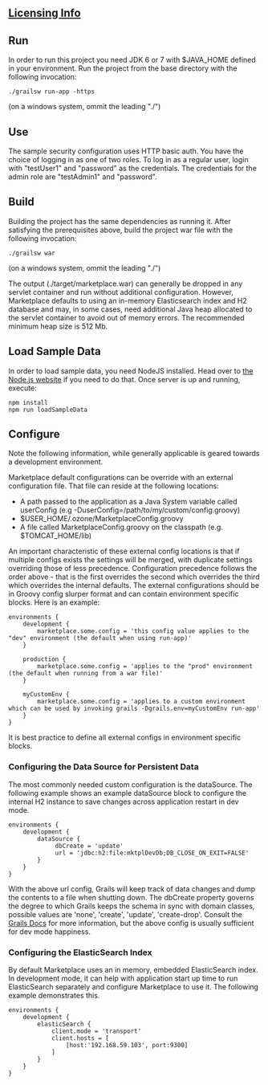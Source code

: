 ## [Licensing Info](./README.txt)

## Run

In order to run this project you need JDK 6 or 7 with $JAVA_HOME defined in your environment. Run the project from the base directory with the following invocation:

```
./grailsw run-app -https
```

(on a windows system, ommit the leading "./")

## Use

The sample security configuration uses HTTP basic auth. You have the choice of logging in as one of two roles. To log in as a regular user, login with "testUser1" and "password" as the credentials. The credentials for the admin role are "testAdmin1" and "password".

## Build

Building the project has the same dependencies as running it. After satisfying the prerequisites above, build the project war file with the following invocation:

```
./grailsw war
```

(on a windows system, ommit the leading "./")

The output (./target/marketplace.war) can generally be dropped in any servlet container and run without additional configuration. However, Marketplace defaults to using an in-memory Elasticsearch index and H2 database and may, in some cases, need additional Java heap allocated to the servlet container to avoid out of memory errors. The recommended minimum heap size is 512 Mb.

## Load Sample Data

In order to load sample data, you need NodeJS installed. Head over to [the Node.js website](http://nodejs.org/) if you need to do that. Once server is up and running, execute:
```
npm install
npm run loadSampleData
```

## Configure

Note the following information, while generally applicable is geared towards a development environment.

Marketplace default configurations can be override with an external configuration file. That file can reside at the following locations:

- A path passed to the application as a Java System variable called userConfig (e.g -DuserConfig=/path/to/my/custom/config.groovy)
- $USER_HOME/.ozone/MarketplaceConfig.groovy
- A file called MarketplaceConfig.groovy on the classpath (e.g. $TOMCAT_HOME/lib)

An important characteristic of these external config locations is that if multiple configs exists the settings will be merged, with duplicate settings overriding those of less precedence. Configuration precedence follows the order above - that is the first overrides the second which overrides the third which overrides the internal defaults. The external configurations should be in Groovy config slurper format and can contain environment specific blocks. Here is an example:

```
environments {
    development {
        marketplace.some.config = 'this config value applies to the "dev" environment (the default when using run-app)'
    }

    production {
        marketplace.some.config = 'applies to the "prod" environment (the default when running from a war file)'
    }

    myCustomEnv {
        marketplace.some.config = 'applies to a custom environment which can be used by invoking grails -Dgrails.env=myCustomEnv run-app'
    }
}
```

It is best practice to define all external configs in environment specific blocks.

### Configuring the Data Source for Persistent Data

The most commonly needed custom configuration is the dataSource. The following example shows an example dataSource block to configure the internal H2 instance to save changes across application restart in dev mode.

```
environments {
    development {
        dataSource {
             dbCreate = 'update'
             url = 'jdbc:h2:file:mktplDevDb;DB_CLOSE_ON_EXIT=FALSE'
        }
    }
}
```

With the above url config, Grails will keep track of data changes and dump the contents to a file when shutting down. The dbCreate property governs the degree to which Grails keeps the schema in sync with domain classes, possible values are 'none', 'create', 'update', 'create-drop'. Consult the [Grails Docs](http://grails.org/doc/latest/guide/conf.html#dataSource) for more information, but the above config is usually sufficient for dev mode happiness.

### Configuring the ElasticSearch Index

By default Marketplace uses an in memory, embedded ElasticSearch index. In development mode, it can help with application start up time to run ElasticSearch separately and configure Marketplace to use it. The following example demonstrates this.

```
environments {
    development {
        elasticSearch {
            client.mode = 'transport'
            client.hosts = [
                [host:'192.168.59.103', port:9300]
            ]
        }
    }
}
```
